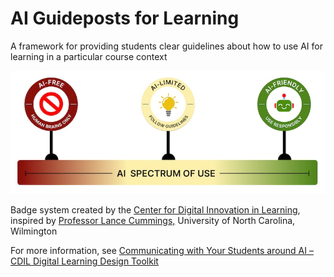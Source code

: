 # AI Guideposts for Learning
A framework for providing students clear guidelines about how to use AI for learning in a particular course context

![Image of Signs showing AI-Free, AI-Limited, and AI-Friendly](https://github.com/cdil-bc/ai-guideposts/blob/main/Images/AI-Spectrum.jpg?raw=true)


Badge system created by the [Center for Digital Innovation in Learning](https://cdil.bc.edu/?p=3405), inspired by [Professor Lance Cummings,]([https://uncw.edu/english/facstaff/lancecummings.html](https://www.isophist.com/p/setting-default-constraints-for-creative-ai-in-the-classroom-ff12f440de97)https://www.isophist.com/p/setting-default-constraints-for-creative-ai-in-the-classroom-ff12f440de97) University of North Carolina, Wilmington

For more information, see [Communicating with Your Students around AI – CDIL Digital Learning Design Toolkit](https://cdil.bc.edu/resources/emerging-technologies/engaging-with-ai/ai-students/)

